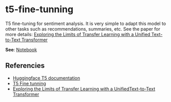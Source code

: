 # t5-fine-tunning
T5 fine-tuning for sentiment analysis. It is very simple to adapt this model to other tasks such as recommendations, summaries, etc. See the paper for more details: [Exploring the Limits of Transfer Learning with a Unified
Text-to-Text Transformer](https://arxiv.org/pdf/1910.10683.pdf)


**See**: [Notebook](https://github.com/adrianmarino/t5-fine-tunning/blob/master/T5_sentiment_analisys.ipynb)


## Referencies

* [Huggingface T5 documentation](https://huggingface.co/docs/transformers/v4.35.1/en/model_doc/t5#t5)
* [T5 Fine tunning](https://colab.research.google.com/github/patil-suraj/exploring-T5/blob/master/t5_fine_tuning.ipynb#scrollTo=SDVQ04fGRb1v)
* [Exploring the Limits of Transfer Learning with a UnifiedText-to-Text Transformer](https://arxiv.org/pdf/1910.10683.pdf)
